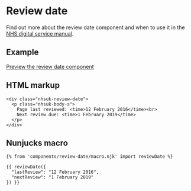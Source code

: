 # Review date

Find out more about the review date component and when to use it in the [NHS digital service manual](https://beta.nhs.uk/service-manual/).

## Example

[Preview the review date component]()

## HTML markup

    <div class="nhsuk-review-date">
      <p class="nhsuk-body-s">
        Page last reviewed: <time>12 February 2016</time><br>
        Next review due: <time>1 February 2019</time>
      </p>
    </div>

## Nunjucks macro

    {% from 'components/review-date/macro.njk' import reviewDate %}

    {{ reviewDate({
      "lastReview": "12 February 2016", 
      "nextReview": "1 February 2019" 
    }) }}
